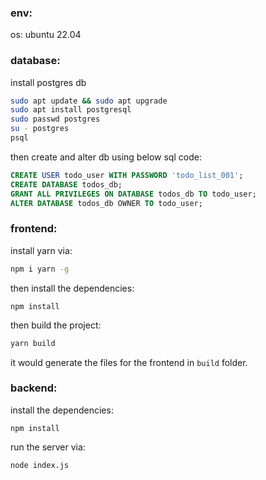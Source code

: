 ### env:

os: ubuntu 22.04

### database:

install postgres db

```sh
sudo apt update && sudo apt upgrade
sudo apt install postgresql
sudo passwd postgres
su - postgres
psql

```

 then create and alter db using below sql code:

```sql
CREATE USER todo_user WITH PASSWORD 'todo_list_001';
CREATE DATABASE todos_db;
GRANT ALL PRIVILEGES ON DATABASE todos_db TO todo_user;
ALTER DATABASE todos_db OWNER TO todo_user;
```

### frontend:

install yarn via:

```sh
npm i yarn -g
```

then install the dependencies:

```
npm install
```

then build the project:

```sh
yarn build
```

it would generate the files for the frontend in `build` folder.



### backend:

install the dependencies:

```
npm install
```

run the server via:

```sh
node index.js
```




